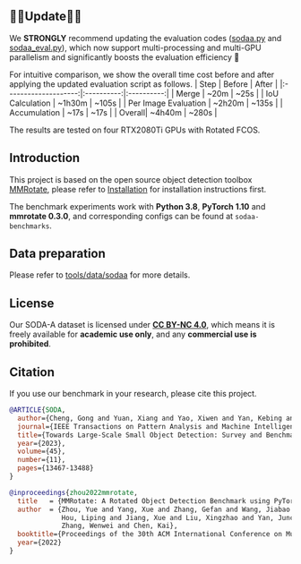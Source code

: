 ## :star2::star2:Update:star2::star2:
We **STRONGLY** recommend updating the evaluation codes ([sodaa.py](https://github.com/shaunyuan22/SODA-mmrotate/blob/main/mmrotate/datasets/sodaa.py) and [sodaa_eval.py](https://github.com/shaunyuan22/SODA-mmrotate/blob/main/mmrotate/datasets/sodaa_eval/sodaa_eval.py)), which now support multi-processing and multi-GPU parallelism and significantly boosts the evaluation efficiency 🚀

For intuitive comparison, we show the overall time cost before and after applying the updated evaluation script as follows.
| Step | Before | After |
|:--------------------:|:----------:|:----------:|
| Merge | ~20m | ~25s |
| IoU Calculation | ~1h30m | ~105s  |
| Per Image Evaluation | ~2h20m  | ~135s |
| Accumulation | ~17s | ~17s |
| Overall| ~4h40m | ~280s  |

The results are tested on four RTX2080Ti GPUs with Rotated FCOS.

## Introduction

This project is based on the open source object detection toolbox [MMRotate](https://github.com/open-mmlab/mmrotate), please refer to [Installation](https://mmrotate.readthedocs.io/en/latest/install.html) for installation instructions first.

The benchmark experiments work with **Python 3.8**, **PyTorch 1.10** and **mmrotate 0.3.0**, and corresponding configs can be found at `sodaa-benchmarks`. 

## Data preparation
Please refer to [tools/data/sodaa](https://github.com/shaunyuan22/SODA-mmrotate/tree/main/tools/data/sodaa) for more details.

 ## **License**
Our SODA-A dataset is licensed under [**CC BY-NC 4.0**](https://creativecommons.org/licenses/by-nc/4.0/), which means it is freely available for **academic use only**, and any **commercial use is prohibited**.

## Citation

If you use our benchmark in your research, please cite this project.


```bibtex
@ARTICLE{SODA,
  author={Cheng, Gong and Yuan, Xiang and Yao, Xiwen and Yan, Kebing and Zeng, Qinghua and Xie, Xingxing and Han, Junwei},
  journal={IEEE Transactions on Pattern Analysis and Machine Intelligence}, 
  title={Towards Large-Scale Small Object Detection: Survey and Benchmarks}, 
  year={2023},
  volume={45},
  number={11},
  pages={13467-13488}
}

```

```bibtex
@inproceedings{zhou2022mmrotate,
  title   = {MMRotate: A Rotated Object Detection Benchmark using PyTorch},
  author  = {Zhou, Yue and Yang, Xue and Zhang, Gefan and Wang, Jiabao and Liu, Yanyi and
             Hou, Liping and Jiang, Xue and Liu, Xingzhao and Yan, Junchi and Lyu, Chengqi and
             Zhang, Wenwei and Chen, Kai},
  booktitle={Proceedings of the 30th ACM International Conference on Multimedia},
  year={2022}
}
```
